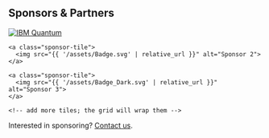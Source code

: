 <section id="sponsors" class="card">
  <h2>Sponsors & Partners</h2>

  <div class="sponsor-grid" aria-label="Sponsor logos">
    <a class="sponsor-tile" href="https://www.ibm.com/quantum" target="_blank" rel="noopener">
      <img src="{{ '/assets/IBM_Quantum_Logo.png' | relative_url }}" alt="IBM Quantum">
    </a>

    <a class="sponsor-tile">
      <img src="{{ '/assets/Badge.svg' | relative_url }}" alt="Sponsor 2">
    </a>

    <a class="sponsor-tile">
      <img src="{{ '/assets/Badge_Dark.svg' | relative_url }}" alt="Sponsor 3">
    </a>

    <!-- add more tiles; the grid will wrap them -->
  </div>

  <p class="note">Interested in sponsoring? <a href="{{ '/contact/' | relative_url }}">Contact us</a>.</p>
</section>
